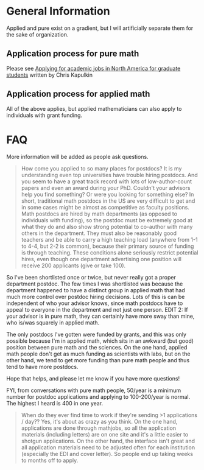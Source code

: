 # General Information

Applied and pure exist on a gradient, but I will artificially separate them for the sake of organization.

## Application process for pure math

Please see [Applying for academic jobs in North America for graduate students](https://www.math.uwo.ca/faculty/kapulkin/notes/academic-jobs-Western-September-2018.pdf) written by Chris Kapulkin

## Application process for applied math

All of the above applies, but applied mathematicians can also apply to individuals with grant funding.

# FAQ

More information will be added as people ask questions.

> How come you applied to so many places for postdocs? It is my understanding even top universities have trouble hiring postdocs. And you seem to have a great track record with lots of low-author-count papers and even an award during your PhD. Couldn't your advisors help you find something? Or were you looking for something else?
In short, traditional math postdocs in the US are very difficult to get and in some cases might be almost as competitive as faculty positions. Math postdocs are hired by math departments (as opposed to individuals with funding), so the postdoc must be extremely good at what they do and also show strong potential to co-author with many others in the department. They must also be reasonably good teachers and be able to carry a high teaching load (anywhere from 1-1 to 4-4, but 2-2 is common), because their primary source of funding is through teaching. These conditions alone seriously restrict potential hires, even though one department advertising one position will receive 200 applicants (give or take 100).

So I've been shortlisted once or twice, but never really got a proper department postdoc. The few times I was shortlisted was because the department happened to have a distinct group in applied math that had much more control over postdoc hiring decisions. Lots of this is can be independent of who your advisor knows, since math postdocs have to appeal to everyone in the department and not just one person. EDIT 2: If your advisor is in pure math, they can certainly have more sway than mine, who is/was squarely in applied math.

The only postdocs I've gotten were funded by grants, and this was only possible because I'm in applied math, which sits in an awkward (but good) position between pure math and the sciences. On the one hand, applied math people don't get as much funding as scientists with labs, but on the other hand, we tend to get more funding than pure math people and thus tend to have more postdocs.

Hope that helps, and please let me know if you have more questions!

FYI, from conversations with pure math people, 50/year is a minimum number for postdoc applications and applying to 100-200/year is normal. The highest I heard is 400 in one year.

> When do they ever find time to work if they're sending >1 applications / day??
Yes, it's about as crazy as you think. On the one hand, applications are done through mathjobs, so all the application materials (including letters) are on one site and it's a little easier to shotgun applications. On the other hand, the interface isn't great and all application materials need to be adjusted often for each institution (especially the EDI and cover letter). So people end up taking weeks to months off to apply.

